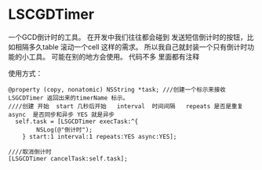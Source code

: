 # LSCGDTimer
一个GCD倒计时的工具。
在开发中我们往往都会碰到 发送短信倒计时的按钮，比如相隔多久table 滚动一个cell 这样的需求。
所以我自己就封装一个只有倒计时功能的小工具。
可能在别的地方会使用。
代码不多 里面都有注释 

使用方式：

````
@property (copy, nonatomic) NSString *task; ///创建一个标示来接收 LSGCDTimer 返回出来的timerName 标示。
////创建 开始  start 几秒后开始   interval  时间间隔   repeats 是否是重复   async  是否同步和异步 YES 就是异步
  self.task = [LSGCDTimer execTask:^{
        NSLog(@"倒计时");
    } start:1 interval:1 repeats:YES async:YES];
    
////取消倒计时
[LSGCDTimer cancelTask:self.task];
    
````

